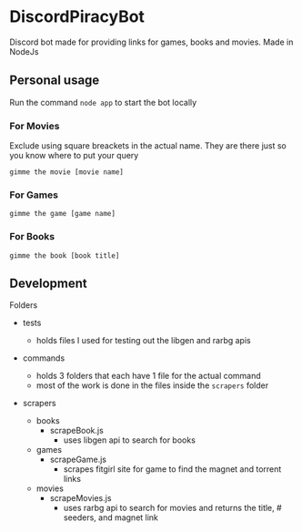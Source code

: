 # DiscordPiracyBot

Discord bot made for providing links for games, books and movies. Made in NodeJs

## Personal usage
Run the command ```node app``` to start the bot locally

### For Movies
Exclude using square breackets in the actual name. They are there just so you know where to put your query

```gimme the movie [movie name]```
### For Games
```gimme the game [game name]```
### For Books
```gimme the book [book title]```

## Development

Folders

- tests
  - holds files I used for testing out the libgen and rarbg apis
- commands
  - holds 3 folders that each have 1 file for the actual command
  - most of the work is done in the files inside the `scrapers` folder
  
- scrapers
  - books
    - scrapeBook.js
      - uses libgen api to search for books
  - games
    - scrapeGame.js
      - scrapes fitgirl site for game to find the magnet and torrent links
  - movies
    - scrapeMovies.js
      - uses rarbg api to search for movies and returns the title, # seeders, and magnet link